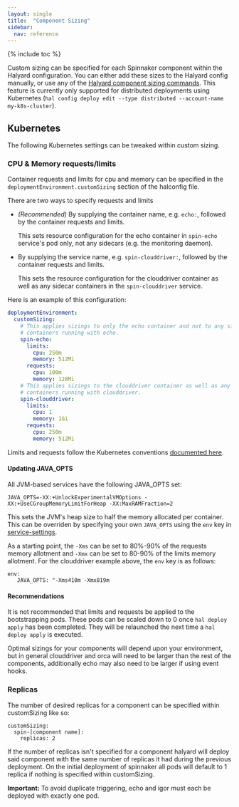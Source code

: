 ```yaml
---
layout: single
title:  "Component Sizing"
sidebar:
  nav: reference
---
```


{% include toc %}


Custom sizing can be specified for each Spinnaker component within the Halyard configuration. You can either add these sizes to the Halyard config manually, or use any of the [Halyard component sizing commands](https://www.spinnaker.io/reference/halyard/commands/#hal-config-deploy-component-sizing). This feature is currently only supported for distributed deployments using Kubernetes (`hal config deploy edit --type distributed --account-name my-k8s-cluster`).

## Kubernetes
The following Kubernetes settings can be tweaked within custom sizing. 

### CPU & Memory requests/limits

Container requests and limits for cpu and memory can be specified in the `deploymentEnvironment.customSizing` section of the halconfig file. 

There are two ways to specify requests and limits

* _(Recommended)_ By supplying the container name, e.g. `echo:`, followed by the container requests and limits.

  This sets resource configuration for the echo container in `spin-echo` service's pod only, not any sidecars
  (e.g. the monitoring daemon).
   
* By supplying the service name, e.g. `spin-clouddriver:`, followed by the container requests and limits.

  This sets the resource configuration for the clouddriver container as well as any sidecar containers in the
  `spin-clouddriver` service.

Here is an example of this configuration:

```yaml
deploymentEnvironment:
  customSizing:
    # This applies sizings to only the echo container and not to any sidecar 
    # containers running with echo.
    spin-echo:
      limits:
        cpu: 250m
        memory: 512Mi
      requests:
        cpu: 100m
        memory: 128Mi
    # This applies sizings to the clouddriver container as well as any sidecar 
    # containers running with clouddriver.
    spin-clouddriver:
      limits:
        cpu: 1
        memory: 1Gi
      requests:
        cpu: 250m
        memory: 512Mi
```

Limits and requests follow the Kubernetes conventions [documented here](https://kubernetes.io/docs/concepts/configuration/manage-compute-resources-container/).

#### Updating JAVA_OPTS

All JVM-based services have the following JAVA_OPTS set:

```
JAVA_OPTS=-XX:+UnlockExperimentalVMOptions -XX:+UseCGroupMemoryLimitForHeap -XX:MaxRAMFraction=2
```

This sets the JVM's heap size to half the memory allocated per container. This can be overriden by specifying your own `JAVA_OPTS` 
using the `env` key in [service-settings](/reference/halyard/custom/#tweakable-service-settings).

As a starting point, the `-Xms` can be set to 80%-90% of the requests memory allotment and `-Xmx` can be set to 80-90% of the limits memory allotment. For the clouddriver example above, the `env` key is as follows:

```
env:
   JAVA_OPTS: "-Xms410m -Xmx819m
```

#### Recommendations

It is not recommended that limits and requests be applied to the bootstrapping pods. These pods can be scaled down to 0 once `hal deploy apply` has been completed. They will be relaunched the next time a `hal deploy apply` is executed.

Optimal sizings for your components will depend upon your environment, but in general clouddriver and orca will need to be larger than the rest of the components, additionally echo may also need to be larger if using event hooks.

### Replicas

The number of desired replicas for a component can be specified within customSizing like so:
```
customSizing:
  spin-[component name]:
    replicas: 2
```
If the number of replicas isn't specified for a component halyard will deploy said component with the same number of replicas it had during the previous deployment. On the initial deployment of spinnaker all pods will default to 1 replica if nothing is specified within customSizing.

__Important:__ To avoid duplicate triggering, echo and igor must each be deployed with exactly one pod.
